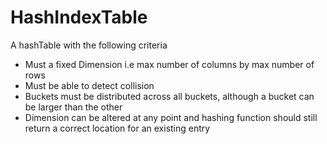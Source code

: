 # HashIndexTable

A hashTable with the following criteria 
* Must a fixed Dimension i.e max number of columns by max number of rows
* Must be able to detect collision 
* Buckets must be distributed across all buckets, although a bucket can be larger than the other
* Dimension can be altered at any point and hashing function should still return a correct location for an existing entry   